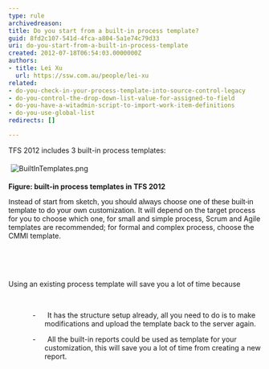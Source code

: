 ```yaml
---
type: rule
archivedreason: 
title: Do you start from a built-in process template?
guid: 8fd2c107-541d-4fca-a804-5a1e74c79d33
uri: do-you-start-from-a-built-in-process-template
created: 2012-07-18T06:54:03.0000000Z
authors:
- title: Lei Xu
  url: https://ssw.com.au/people/lei-xu
related:
- do-you-check-in-your-process-template-into-source-control-legacy
- do-you-control-the-drop-down-list-value-for-assigned-to-field
- do-you-have-a-witadmin-script-to-import-work-item-definitions
- do-you-use-global-list
redirects: []

---
```



<p class="MsoListParagraph"><a name="_GoBack"></a>TFS 2012 includes 3 built-in
process templates&#58;</p>
<p class="MsoListParagraph"><img src="/TFS/RulesToBetterTFSCustomization/PublishingImages/BuiltInTemplates.png" alt="BuiltInTemplates.png" style="margin&#58;5px;" /><br></p>
<p class="MsoListParagraph"><b>Figure&#58; built-in process templates in TFS 2012 </b></p>

<span style="font-size&#58;11pt;font-family&#58;tahoma, sans-serif;">Instead of start from sketch, you should always choose
one of these built-in template to do your own c</span><span style="font-size&#58;11pt;font-family&#58;tahoma, sans-serif;">ustomization.&#160;</span>It will depend on the target process for you to
choose which one, for small and simple process, Scrum and Agile templates are
recommended; for formal and complex process, choose the CMMI template.<p>&#160;</p>
<br><excerpt class='endintro'></excerpt><br>
​Using an existing process template will save you a
lot of time because<p class="MsoListParagraph">&#160;</p>

<p class="MsoListParagraph" style="margin-left&#58;54pt;text-indent&#58;-18pt;">-<span style="font-size&#58;7pt;line-height&#58;normal;font-family&#58;'times new roman';">&#160;&#160;&#160;&#160;&#160;&#160;&#160;&#160;&#160;
</span>It has the structure setup already, all you need
to do is to make modifications and upload the template back to the server
again. &#160;</p>

<p class="MsoListParagraph" style="margin-left&#58;54pt;text-indent&#58;-18pt;">-<span style="font-size&#58;7pt;line-height&#58;normal;font-family&#58;'times new roman';">&#160;&#160;&#160;&#160;&#160;&#160;&#160;&#160;&#160;
</span>All the built-in reports could be used as
template for your customization, this will save you a lot of time from creating
a new report​.&#160;</p>


